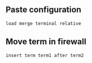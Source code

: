 ## Paste configuration

	load merge terminal relative

## Move term in firewall

	insert term term1 after term2
